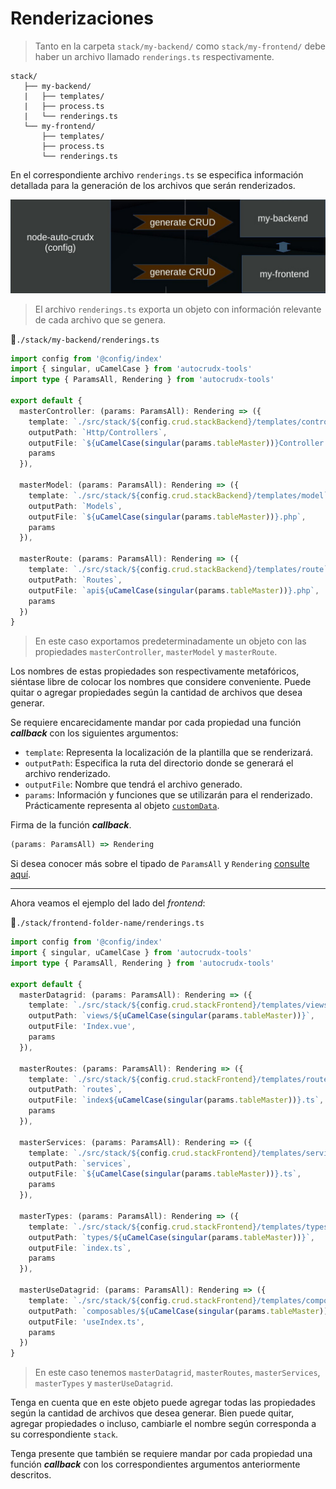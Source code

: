 # Renderizaciones

>Tanto en la carpeta `stack/my-backend/` como `stack/my-frontend/` debe haber un archivo llamado `renderings.ts` respectivamente.

```txt{5,9}
stack/
   ├── my-backend/
   |   ├── templates/
   |   ├── process.ts
   |   └── renderings.ts
   └── my-frontend/
       ├── templates/
       ├── process.ts
       └── renderings.ts
```

En el correspondiente archivo `renderings.ts` se especifica información detallada para la generación de los archivos que serán renderizados.

![renderins](../assets/renderins-1.jpg)


>El archivo `renderings.ts` exporta un objeto con información relevante de cada archivo que se genera.

📃`./stack/my-backend/renderings.ts`
```ts
import config from '@config/index'
import { singular, uCamelCase } from 'autocrudx-tools'
import type { ParamsAll, Rendering } from 'autocrudx-tools'

export default {
  masterController: (params: ParamsAll): Rendering => ({
    template: `./src/stack/${config.crud.stackBackend}/templates/controller`,
    outputPath: `Http/Controllers`,
    outputFile: `${uCamelCase(singular(params.tableMaster))}Controller.php`,
    params
  }),

  masterModel: (params: ParamsAll): Rendering => ({
    template: `./src/stack/${config.crud.stackBackend}/templates/model`,
    outputPath: `Models`,
    outputFile: `${uCamelCase(singular(params.tableMaster))}.php`,
    params
  }),

  masterRoute: (params: ParamsAll): Rendering => ({
    template: `./src/stack/${config.crud.stackBackend}/templates/route`,
    outputPath: `Routes`,
    outputFile: `api${uCamelCase(singular(params.tableMaster))}.php`,
    params
  })  
}
```

>En este caso exportamos predeterminadamente un objeto con las propiedades `masterController`, `masterModel` y `masterRoute`.

Los nombres de estas propiedades son respectivamente metafóricos, siéntase libre de colocar los nombres que considere conveniente. Puede quitar o agregar propiedades según la cantidad de archivos que desea generar.

Se requiere encarecidamente mandar por cada propiedad una función **_callback_** con los siguientes argumentos:

- `template`: Representa la localización de la plantilla que se renderizará.
- `outputPath`: Especifica la ruta del directorio donde se generará el archivo renderizado.
- `outputFile`: Nombre que tendrá el archivo generado.
- `params`: Información y funciones que se utilizarán para el renderizado. Prácticamente representa al objeto [`customData`](../code-debugging.html#informacion-general).

Firma de la función **_callback_**.
```ts
(params: ParamsAll) => Rendering
```

Si desea conocer más sobre el tipado de `ParamsAll` y `Rendering` [consulte aquí](https://github.com/ecanquiz/autocrudx-tools/blob/main/src/types/rendering.ts).

---

Ahora veamos el ejemplo del lado del _frontend_:

📃`./stack/frontend-folder-name/renderings.ts`
```ts
import config from '@config/index'
import { singular, uCamelCase } from 'autocrudx-tools'
import type { ParamsAll, Rendering } from 'autocrudx-tools'

export default {
  masterDatagrid: (params: ParamsAll): Rendering => ({
    template: `./src/stack/${config.crud.stackFrontend}/templates/views/index`,
    outputPath: `views/${uCamelCase(singular(params.tableMaster))}`,
    outputFile: 'Index.vue',
    params
  }),

  masterRoutes: (params: ParamsAll): Rendering => ({
    template: `./src/stack/${config.crud.stackFrontend}/templates/routes/index`,
    outputPath: `routes`,
    outputFile: `index${uCamelCase(singular(params.tableMaster))}.ts`,
    params
  }),

  masterServices: (params: ParamsAll): Rendering => ({
    template: `./src/stack/${config.crud.stackFrontend}/templates/services/index`,
    outputPath: `services`,
    outputFile: `${uCamelCase(singular(params.tableMaster))}.ts`,
    params
  }),

  masterTypes: (params: ParamsAll): Rendering => ({
    template: `./src/stack/${config.crud.stackFrontend}/templates/types/index`,
    outputPath: `types/${uCamelCase(singular(params.tableMaster))}`,
    outputFile: `index.ts`,
    params
  }),

  masterUseDatagrid: (params: ParamsAll): Rendering => ({
    template: `./src/stack/${config.crud.stackFrontend}/templates/composables/useIndex`,
    outputPath: `composables/${uCamelCase(singular(params.tableMaster))}`,
    outputFile: 'useIndex.ts',
    params
  })
}

```

>En este caso tenemos `masterDatagrid`, `masterRoutes`, `masterServices`, `masterTypes` y `masterUseDatagrid`.

Tenga en cuenta que en este objeto puede agregar todas las propiedades según la cantidad de archivos que desea generar. Bien puede quitar, agregar propiedades o incluso, cambiarle el nombre según corresponda a su correspondiente `stack`.

Tenga presente que también se requiere mandar por cada propiedad una función **_callback_** con los correspondientes argumentos anteriormente descritos.

